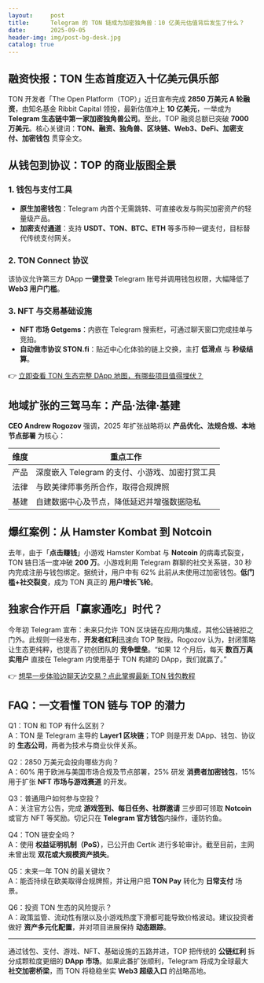 ```yaml
---
layout:     post
title:      Telegram 的 TON 链成为加密独角兽：10 亿美元估值背后发生了什么？
date:       2025-09-05
header-img: img/post-bg-desk.jpg
catalog: true
---
```


## 融资快报：TON 生态首度迈入十亿美元俱乐部
TON 开发者「The Open Platform（TOP）」近日宣布完成 **2850 万美元 A 轮融资**，由知名基金 Ribbit Capital 领投，最新估值冲上 **10 亿美元**，一举成为 **Telegram 生态链中第一家加密独角兽公司**。至此，TOP 融资总额已突破 **7000 万美元**。核心关键词：**TON、融资、独角兽、区块链、Web3、DeFi、加密支付、加密钱包** 贯穿全文。

## 从钱包到协议：TOP 的商业版图全景
### 1. 钱包与支付工具
- **原生加密钱包**：Telegram 内首个无需跳转、可直接收发与购买加密资产的轻量级产品。  
- **加密支付通道**：支持 **USDT、TON、BTC、ETH** 等多币种一键支付，目标替代传统支付网关。

### 2. TON Connect 协议
该协议允许第三方 DApp **一键登录** Telegram 账号并调用钱包权限，大幅降低了 **Web3 用户门槛**。

### 3. NFT 与交易基础设施
- **NFT 市场 Getgems**：内嵌在 Telegram 搜索栏，可通过聊天窗口完成挂单与竞拍。  
- **自动做市协议 STON.fi**：贴近中心化体验的链上交换，主打 **低滑点** 与 **秒级结算**。

👉 [立即查看 TON 生态完整 DApp 地图，有哪些项目值得埋伏？](https://okxdog.com/)

## 地域扩张的三驾马车：产品·法律·基建
**CEO Andrew Rogozov** 强调，2025 年扩张战略将以 **产品优化、法规合规、本地节点部署** 为核心：

| 维度   | 重点工作                                     |
|--------|----------------------------------------------|
| 产品   | 深度嵌入 Telegram 的支付、小游戏、加密打赏工具 |
| 法律   | 与欧美律师事务所合作，取得合规牌照            |
| 基建   | 自建数据中心及节点，降低延迟并增强数据隐私    |

## 爆红案例：从 Hamster Kombat 到 Notcoin
去年，由于「**点击赚钱**」小游戏 Hamster Kombat 与 **Notcoin** 的病毒式裂变，TON 链日活一度冲破 **200 万**。小游戏利用 Telegram 群聊的社交关系链，30 秒内完成注册与钱包绑定。据统计，用户中有 62% 此前从未使用过加密钱包。**低门槛+社交裂变**，成为 TON 真正的 **用户增长飞轮**。

## 独家合作开启「赢家通吃」时代？
今年初 Telegram 宣布：未来只允许 TON 区块链在应用内集成，其他公链被拒之门外。此规则一经发布，**开发者红利**迅速向 TOP 聚拢。Rogozov 认为，封闭策略让生态更纯粹，也提高了初创团队的 **竞争壁垒**。“如果 12 个月后，每天 **数百万真实用户** 直接在 Telegram 内使用基于 TON 构建的 DApp，我们就赢了。”

👉 [想早一步体验边聊天边交易？点此掌握最新 TON 钱包教程](https://okxdog.com/)

## FAQ：一文看懂 TON 链与 TOP 的潜力

Q1：TON 和 TOP 有什么区别？  
A：TON 是 Telegram 主导的 **Layer1 区块链**；TOP 则是开发 DApp、钱包、协议的 **生态公司**，两者为技术与商业伙伴关系。

Q2：2850 万美元会投向哪些方向？  
A：60% 用于欧洲与美国市场合规及节点部署，25% 研发 **消费者加密钱包**，15% 用于扩张 **NFT 市场与游戏赛道** 的开发。

Q3：普通用户如何参与空投？  
A：关注官方公告，完成 **游戏签到、每日任务、社群邀请** 三步即可领取 **Notcoin** 或官方 NFT 等奖励。切记只在 **Telegram 官方钱包**内操作，谨防钓鱼。

Q4：TON 链安全吗？  
A：使用 **权益证明机制（PoS）**，已公开由 Certik 进行多轮审计。截至目前，主网未曾出现 **双花或大规模资产损失**。

Q5：未来一年 TON 的最关键坎？  
A：能否持续在欧美取得合规牌照，并让用户把 **TON Pay** 转化为 **日常支付** 场景。

Q6：投资 TON 生态的风险提示？  
A：政策监管、流动性有限以及小游戏热度下滑都可能导致价格波动。建议投资者做好 **资产多元化配置**，并对项目进展保持 **动态跟踪**。

---

通过钱包、支付、游戏、NFT、基础设施的五路并进，TOP 把传统的 **公链红利** 拆分成颗粒度更细的 **DApp 市场**。如果此番扩张顺利，Telegram 将成为全球最大 **社交加密桥梁**，而 TON 将稳稳坐实 **Web3 超级入口** 的战略高地。